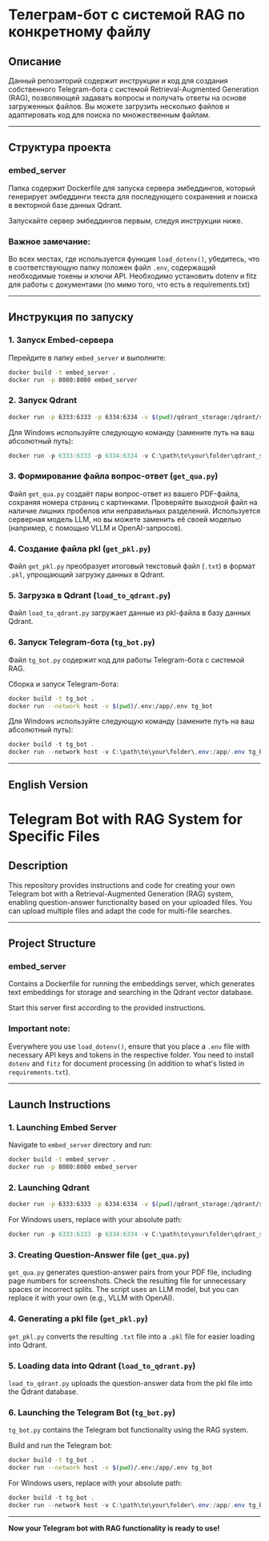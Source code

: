 # Телеграм-бот с системой RAG по конкретному файлу

## Описание

Данный репозиторий содержит инструкции и код для создания собственного Telegram-бота с системой Retrieval-Augmented Generation (RAG), позволяющей задавать вопросы и получать ответы на основе загруженных файлов. Вы можете загрузить несколько файлов и адаптировать код для поиска по множественным файлам.

---

## Структура проекта

### embed_server

Папка содержит Dockerfile для запуска сервера эмбеддингов, который генерирует эмбеддинги текста для последующего сохранения и поиска в векторной базе данных Qdrant.

Запускайте сервер эмбеддингов первым, следуя инструкции ниже.

### Важное замечание:

Во всех местах, где используется функция `load_dotenv()`, убедитесь, что в соответствующую папку положен файл `.env`, содержащий необходимые токены и ключи API. Необходимо установить dotenv и fitz для работы с документами (по мимо того, что есть в requirements.txt)

---

## Инструкция по запуску

### 1. Запуск Embed-сервера

Перейдите в папку `embed_server` и выполните:

```bash
docker build -t embed_server .
docker run -p 8080:8080 embed_server
```

### 2. Запуск Qdrant

```bash
docker run -p 6333:6333 -p 6334:6334 -v $(pwd)/qdrant_storage:/qdrant/storage:z qdrant/qdrant
```

Для Windows используйте следующую команду (замените путь на ваш абсолютный путь):

```powershell
docker run -p 6333:6333 -p 6334:6334 -v C:\path\to\your\folder\qdrant_storage:/qdrant/storage qdrant/qdrant
```

### 3. Формирование файла вопрос-ответ (`get_qua.py`)

Файл `get_qua.py` создаёт пары вопрос-ответ из вашего PDF-файла, сохраняя номера страниц с картинками. Проверяйте выходной файл на наличие лишних пробелов или неправильных разделений. Используется серверная модель LLM, но вы можете заменить её своей моделью (например, с помощью VLLM и OpenAI-запросов).

### 4. Создание файла pkl (`get_pkl.py`)

Файл `get_pkl.py` преобразует итоговый текстовый файл (`.txt`) в формат `.pkl`, упрощающий загрузку данных в Qdrant.

### 5. Загрузка в Qdrant (`load_to_qdrant.py`)

Файл `load_to_qdrant.py` загружает данные из pkl-файла в базу данных Qdrant.

### 6. Запуск Telegram-бота (`tg_bot.py`)

Файл `tg_bot.py` содержит код для работы Telegram-бота с системой RAG.

Сборка и запуск Telegram-бота:

```bash
docker build -t tg_bot .
docker run --network host -v $(pwd)/.env:/app/.env tg_bot
```

Для Windows используйте следующую команду (замените путь на ваш абсолютный путь):

```powershell
docker build -t tg_bot .
docker run --network host -v C:\path\to\your\folder\.env:/app/.env tg_bot
```

---

## English Version

# Telegram Bot with RAG System for Specific Files

## Description

This repository provides instructions and code for creating your own Telegram bot with a Retrieval-Augmented Generation (RAG) system, enabling question-answer functionality based on your uploaded files. You can upload multiple files and adapt the code for multi-file searches.

---

## Project Structure

### embed_server

Contains a Dockerfile for running the embeddings server, which generates text embeddings for storage and searching in the Qdrant vector database.

Start this server first according to the provided instructions.

### Important note:

Everywhere you use `load_dotenv()`, ensure that you place a `.env` file with necessary API keys and tokens in the respective folder. You need to install `dotenv` and `fitz` for document processing (in addition to what's listed in `requirements.txt`).

---

## Launch Instructions

### 1. Launching Embed Server

Navigate to `embed_server` directory and run:

```bash
docker build -t embed_server .
docker run -p 8080:8080 embed_server
```

### 2. Launching Qdrant

```bash
docker run -p 6333:6333 -p 6334:6334 -v $(pwd)/qdrant_storage:/qdrant/storage:z qdrant/qdrant
```

For Windows users, replace with your absolute path:

```powershell
docker run -p 6333:6333 -p 6334:6334 -v C:\path\to\your\folder\qdrant_storage:/qdrant/storage qdrant/qdrant
```

### 3. Creating Question-Answer file (`get_qua.py`)

`get_qua.py` generates question-answer pairs from your PDF file, including page numbers for screenshots. Check the resulting file for unnecessary spaces or incorrect splits. The script uses an LLM model, but you can replace it with your own (e.g., VLLM with OpenAI).

### 4. Generating a pkl file (`get_pkl.py`)

`get_pkl.py` converts the resulting `.txt` file into a `.pkl` file for easier loading into Qdrant.

### 5. Loading data into Qdrant (`load_to_qdrant.py`)

`load_to_qdrant.py` uploads the question-answer data from the pkl file into the Qdrant database.

### 6. Launching the Telegram Bot (`tg_bot.py`)

`tg_bot.py` contains the Telegram bot functionality using the RAG system.

Build and run the Telegram bot:

```bash
docker build -t tg_bot .
docker run --network host -v $(pwd)/.env:/app/.env tg_bot
```

For Windows users, replace with your absolute path:

```powershell
docker build -t tg_bot .
docker run --network host -v C:\path\to\your\folder\.env:/app/.env tg_bot
```

---

**Now your Telegram bot with RAG functionality is ready to use!**
